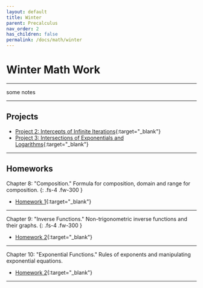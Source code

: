 ```yaml
---
layout: default
title: Winter
parent: Precalculus
nav_order: 2
has_children: false
permalink: /docs/math/winter
---
```


# Winter Math Work

---

some notes

---

## Projects

- [Project 2: Intercepts of Infinite Iterations](https://sahana-sarangi.github.io/hahats/docs/math/winter/winterhw/Project_2_Draft.pdf){:target="_blank"}
- [Project 3: Intersections of Exponentials and Logarithms](https://sahana-sarangi.github.io/hahats/docs/math/winter/winterhw/Project_3_Draft.pdf){:target="_blank"}

---

## Homeworks

Chapter 8: "Composition." Formula for composition, domain and range for composition.
{: .fs-4 .fw-300 }

- [Homework 1](https://sahana-sarangi.github.io/hahats/docs/math/winter/winterhw/hw1.pdf){:target="_blank"}

---

Chapter 9: "Inverse Functions." Non-trigonometric inverse functions and their graphs.
{: .fs-4 .fw-300 }

- [Homework 2](https://sahana-sarangi.github.io/hahats/docs/math/winter/winterhw/hw2.pdf){:target="_blank"}

---

Chapter 10: "Exponential Functions." Rules of exponents and manipulating exponential equations.
- [Homework 2](https://sahana-sarangi.github.io/hahats/docs/math/winter/winterhw/hw2.pdf){:target="_blank"}

---




